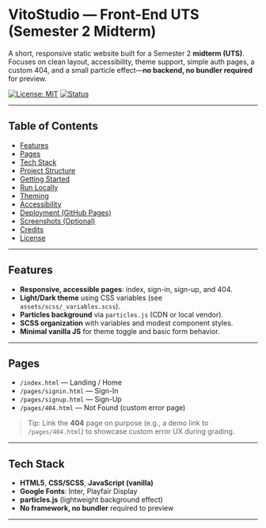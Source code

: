 # VitoStudio — Front-End UTS (Semester 2 Midterm)

A short, responsive static website built for a Semester 2 **midterm (UTS)**.  
Focuses on clean layout, accessibility, theme support, simple auth pages, a custom 404, and a small particle effect—**no backend, no bundler required** for preview.

<p align="left">
  <!-- Replace the badge links if you enable CI or deploy -->
  <a href="#"><img alt="License: MIT" src="https://img.shields.io/badge/License-MIT-blue.svg"></a>
  <a href="#"><img alt="Status" src="https://img.shields.io/badge/status-stable-brightgreen.svg"></a>
</p>

---

## Table of Contents
- [Features](#features)
- [Pages](#pages)
- [Tech Stack](#tech-stack)
- [Project Structure](#project-structure)
- [Getting Started](#getting-started)
- [Run Locally](#run-locally)
- [Theming](#theming)
- [Accessibility](#accessibility)
- [Deployment (GitHub Pages)](#deployment-github-pages)
- [Screenshots (Optional)](#screenshots-optional)
- [Credits](#credits)
- [License](#license)

---

## Features
- **Responsive, accessible pages**: index, sign-in, sign-up, and 404.
- **Light/Dark theme** using CSS variables (see `assets/scss/_variables.scss`).
- **Particles background** via `particles.js` (CDN or local vendor).
- **SCSS organization** with variables and modest component styles.
- **Minimal vanilla JS** for theme toggle and basic form behavior.

---

## Pages
- `/index.html` — Landing / Home
- `/pages/signin.html` — Sign-In
- `/pages/signup.html` — Sign-Up
- `/pages/404.html` — Not Found (custom error page)

> Tip: Link the **404** page on purpose (e.g., a demo link to `/pages/404.html`) to showcase custom error UX during grading.

---

## Tech Stack
- **HTML5**, **CSS/SCSS**, **JavaScript (vanilla)**
- **Google Fonts**: Inter, Playfair Display
- **particles.js** (lightweight background effect)
- **No framework, no bundler** required to preview

---